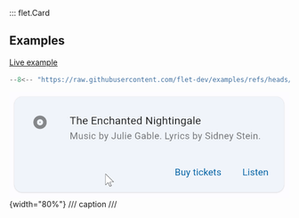 ::: flet.Card

## Examples

[Live example](https://flet-controls-gallery.fly.dev/layout/card)

```python
--8<-- "https://raw.githubusercontent.com/flet-dev/examples/refs/heads/v1-docs/python/controls/card/music-info.py"
```

![music-info](https://raw.githubusercontent.com/flet-dev/examples/v1-docs/python/controls/card/media/music-info.gif){width="80%"}
/// caption
///
